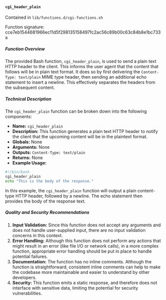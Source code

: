 #### `cgi_header_plain`

Contained in `lib/functions.d/cgi-functions.sh`

Function signature: cce7eb1544681966ec11d5f298135158497fc2ac56c89b00c63c84b8e1bc733a

##### Function Overview

The provided Bash function, `cgi_header_plain`, is used to send a plain text HTTP header to the client. This informs the user agent that the content that follows will be in plain text format. It does so by first delivering the `Content-Type: text/plain` MIME type header, then sending an additional echo statement to insert a newline. This effectively separates the headers from the subsequent content.

##### Technical Description

The `cgi_header_plain` function can be broken down into the following components:

- **Name:** `cgi_header_plain`
- **Description:** This function generates a plain text HTTP header to notify the client that the upcoming content will be in the plaintext format.
- **Globals:** None
- **Arguments:** None
- **Outputs:** `Content-Type: text/plain`
- **Returns:** None 
- **Example Usage:**

```bash
#!/bin/bash
cgi_header_plain
echo "This is the body of the response."
```
In this example, the `cgi_header_plain` function will output a plain content-type HTTP header, followed by a newline. The echo statement then provides the body of the response text.

##### Quality and Security Recommendations

1. **Input Validation:** Since this function does not accept any arguments and does not handle user-supplied input, there are no input validation concerns in this context.
2. **Error Handling:** Although this function does not perform any actions that might result in an error (like file I/O or network calls), in a more complex function, appropriate error handling should be put in place to handle potential failures.
3. **Documentation:** The function has no inline comments. Although the function is straightforward, consistent inline comments can help to make the codebase more maintainable and easier to understand by other developers.
4. **Security:** This function emits a static response, and therefore does not interface with sensitive data, limiting the potential for security vulnerabilities.

